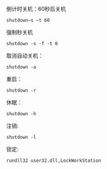 
倒计时关机：60秒后关机

    shutdown–s –t 60


强制秒关机

    shutdown -s -f -t 0

取消自动关机：

    shutdown -a

重启：

    shutdown -r

休眠：

    shutdown -h

注销:

    shutdown -l

锁定:

    rundll32 user32.dll,LockWorkStation